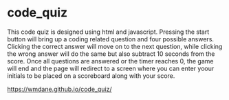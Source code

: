 # code_quiz

This code quiz is designed using html and javascript.
Pressing the start button will bring up a coding related question and four possible answers.
Clicking the correct answer will move on to the next question, while clicking the wrong answer will do the same but also subtract 10 seconds from the score.
Once all questions are answered or the timer reaches 0, the game will end and the page will redirect to a screen where you can enter yoour initials to be placed on a scoreboard along with your score.

https://wmdane.github.io/code_quiz/

